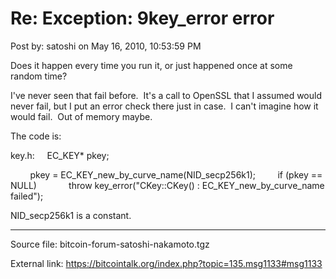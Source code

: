 # Re: Exception: 9key_error error

Post by: satoshi on May 16, 2010, 10:53:59 PM

Does it happen every time you run it, or just happened once at some random time?

I've never seen that fail before. &nbsp;It's a call to OpenSSL that I assumed would never fail, but I put an error check there just in case. &nbsp;I can't imagine how it would fail. &nbsp;Out of memory maybe.

The code is:

key.h:
&nbsp;&nbsp;&nbsp;&nbsp;EC_KEY* pkey;

&nbsp;&nbsp;&nbsp;&nbsp;&nbsp;&nbsp;&nbsp;&nbsp;pkey = EC_KEY_new_by_curve_name(NID_secp256k1);
&nbsp;&nbsp;&nbsp;&nbsp;&nbsp;&nbsp;&nbsp;&nbsp;if (pkey == NULL)
&nbsp;&nbsp;&nbsp;&nbsp;&nbsp;&nbsp;&nbsp;&nbsp;&nbsp;&nbsp;&nbsp;&nbsp;throw key_error("CKey::CKey() : EC_KEY_new_by_curve_name failed");

NID_secp256k1 is a constant.

---

Source file: bitcoin-forum-satoshi-nakamoto.tgz

External link: https://bitcointalk.org/index.php?topic=135.msg1133#msg1133
